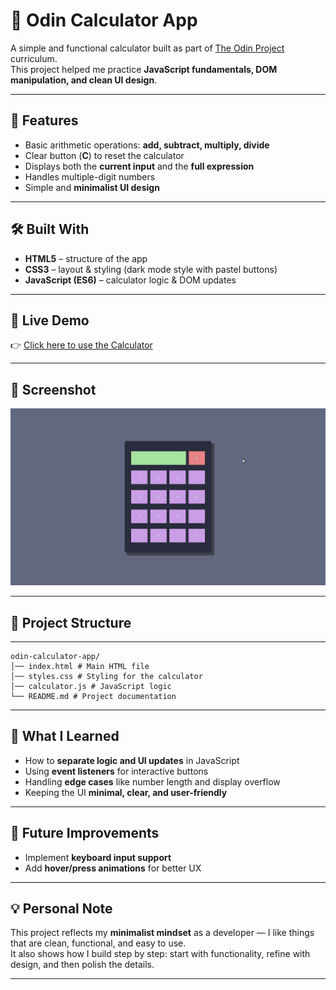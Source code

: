 # 🧮 Odin Calculator App

A simple and functional calculator built as part of [The Odin Project](https://www.theodinproject.com/) curriculum.  
This project helped me practice **JavaScript fundamentals, DOM manipulation, and clean UI design**.

---

## 🚀 Features
- Basic arithmetic operations: **add, subtract, multiply, divide**
- Clear button (**C**) to reset the calculator
- Displays both the **current input** and the **full expression**
- Handles multiple-digit numbers
- Simple and **minimalist UI design**

---

## 🛠️ Built With
- **HTML5** – structure of the app  
- **CSS3** – layout & styling (dark mode style with pastel buttons)  
- **JavaScript (ES6)** – calculator logic & DOM updates  

---

## 🚀 Live Demo
👉 [Click here to use the Calculator](https://rjsudhin.github.io/odin-calculator-app/)

---

## 📸 Screenshot
![Calculator Screenshot](./images/calculator-app-screenshot.png)

---

## 📂 Project Structure

---
```
odin-calculator-app/
│── index.html # Main HTML file
│── styles.css # Styling for the calculator
│── calculator.js # JavaScript logic
└── README.md # Project documentation

```
---

## 🎯 What I Learned
- How to **separate logic and UI updates** in JavaScript  
- Using **event listeners** for interactive buttons  
- Handling **edge cases** like number length and display overflow  
- Keeping the UI **minimal, clear, and user-friendly**

---

## 🚧 Future Improvements
- Implement **keyboard input support**  
- Add **hover/press animations** for better UX  

---

## 💡 Personal Note
This project reflects my **minimalist mindset** as a developer — I like things that are clean, functional, and easy to use.  
It also shows how I build step by step: start with functionality, refine with design, and then polish the details.  

---



